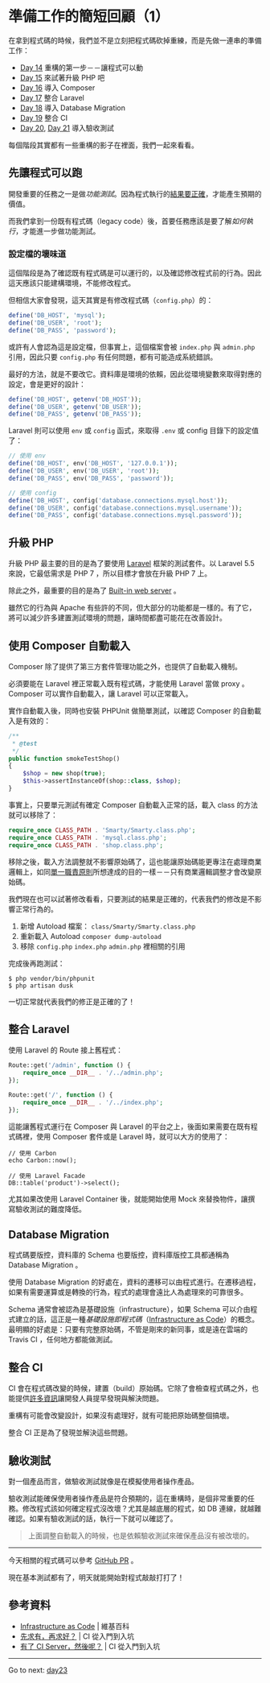 # 準備工作的簡短回顧（1）

在拿到程式碼的時候，我們並不是立刻把程式碼砍掉重練，而是先做一連串的準備工作：

* [Day 14][] 重構的第一步－－讓程式可以動
* [Day 15][] 來試著升級 PHP 吧
* [Day 16][] 導入 Composer
* [Day 17][] 整合 Laravel
* [Day 18][] 導入 Database Migration
* [Day 19][] 整合 CI
* [Day 20][], [Day 21][] 導入驗收測試

每個階段其實都有一些重構的影子在裡面，我們一起來看看。

## 先讓程式可以跑

開發重要的任務之一是做*功能測試*。因為程式執行的[結果要正確][先求有，再求好？]，才能產生預期的價值。

而我們拿到一份既有程式碼（legacy code）後，首要任務應該是要了解*如何執行*，才能進一步做功能測試。

### 設定檔的壞味道

這個階段是為了確認既有程式碼是可以運行的，以及確認修改程式前的行為。因此這天應該只能建構環境，不能修改程式。

但相信大家會發現，這天其實是有修改程式碼（`config.php`）的：

```php
define('DB_HOST', 'mysql');
define('DB_USER', 'root');
define('DB_PASS', 'password');
```

或許有人會認為這是設定檔，但事實上，這個檔案會被 `index.php` 與 `admin.php` 引用，因此只要 `config.php` 有任何問題，都有可能造成系統錯誤。

最好的方法，就是不要改它。資料庫是環境的依賴，因此從環境變數來取得對應的設定，會是更好的設計：

```php
define('DB_HOST', getenv('DB_HOST'));
define('DB_USER', getenv('DB_USER'));
define('DB_PASS', getenv('DB_PASS'));
```

Laravel 則可以使用 `env` 或 `config` 函式，來取得 `.env` 或 config 目錄下的設定值了：

```php
// 使用 env
define('DB_HOST', env('DB_HOST', '127.0.0.1'));
define('DB_USER', env('DB_USER', 'root'));
define('DB_PASS', env('DB_PASS', 'password'));

// 使用 config
define('DB_HOST', config('database.connections.mysql.host'));
define('DB_USER', config('database.connections.mysql.username'));
define('DB_PASS', config('database.connections.mysql.password'));
```

## 升級 PHP

升級 PHP 最主要的目的是為了要使用 [Laravel](https://laravel.com/) 框架的測試套件。以 Laravel 5.5 來說，它最低需求是 PHP 7 ，所以目標才會放在升級 PHP 7 上。

除此之外，最重要的目的是為了 [Built-in web server](http://php.net/manual/en/features.commandline.webserver.php) 。

雖然它的行為與 Apache 有些許的不同，但大部分的功能都是一樣的。有了它，將可以減少許多建置測試環境的問題，讓時間都盡可能花在改善設計。

## 使用 Composer 自動載入

Composer 除了提供了第三方套件管理功能之外，也提供了自動載入機制。

必須要能在 Laravel 裡正常載入既有程式碼，才能使用 Laravel 當做 proxy 。 Composer 可以實作自動載入，讓 Laravel 可以正常載入。

實作自動載入後，同時也安裝 PHPUnit 做簡單測試，以確認 Composer 的自動載入是有效的：

```php
/**
 * @test
 */
public function smokeTestShop()
{
    $shop = new shop(true);
    $this->assertInstanceOf(shop::class, $shop);
}
```

事實上，只要單元測試有確定 Composer 自動載入正常的話，載入 class 的方法就可以移除了：

```php
require_once CLASS_PATH . 'Smarty/Smarty.class.php';
require_once CLASS_PATH . 'mysql.class.php';
require_once CLASS_PATH . 'shop.class.php';
```

移除之後，載入方法調整就不影響原始碼了，這也能讓原始碼能更專注在處理商業邏輯上，如同[單一職責原則][Day 7]所想達成的目的一樣－－只有商業邏輯調整才會改變原始碼。

我們現在也可以試著修改看看，只要測試的結果是正確的，代表我們的修改是不影響正常行為的。

1. 新增 Autoload 檔案： `class/Smarty/Smarty.class.php`
2. 重新載入 Autoload `composer dump-autoload`
3. 移除 `config.php` `index.php` `admin.php` 裡相關的引用

完成後再跑測試：

```
$ php vendor/bin/phpunit
$ php artisan dusk
```

一切正常就代表我們的修正是正確的了！

## 整合 Laravel

使用 Laravel 的 Route 接上舊程式：

```php
Route::get('/admin', function () {
    require_once __DIR__ . '/../admin.php';
});

Route::get('/', function () {
    require_once __DIR__ . '/../index.php';
});
```

這能讓舊程式運行在 Composer 與 Laravel 的平台之上，後面如果需要在既有程式碼裡，使用 Composer 套件或是 Laravel 時，就可以大方的使用了：

```
// 使用 Carbon
echo Carbon::now();

// 使用 Laravel Facade
DB::table('product')->select();
```

尤其如果改使用 Laravel Container 後，就能開始使用 Mock 來替換物件，讓撰寫驗收測試的難度降低。

## Database Migration

程式碼要版控，資料庫的 Schema 也要版控，資料庫版控工具都通稱為 Database Migration 。

使用 Database Migration 的好處在，資料的遷移可以由程式進行。在遷移過程，如果有需要運算或是轉換的行為，程式的處理會遠比人為處理來的可靠很多。

Schema 通常會被認為是基礎設施（infrastructure），如果 Schema 可以介由程式建立的話，這正是一種*基礎設施即程式碼*（[Infrastructure as Code][]）的概念。最明顯的好處是：只要有完整原始碼，不管是剛來的新同事，或是遠在雲端的 Travis CI ，任何地方都能做測試。

## 整合 CI

CI 會在程式碼改變的時候，建置（build）原始碼。它除了會檢查程式碼之外，也能提供[許多資訊][有了 CI Server，然後呢？]讓開發人員提早發現與解決問題。

重構有可能會改變設計，如果沒有處理好，就有可能把原始碼整個搞壞。

整合 CI 正是為了發現並解決這些問題。

## 驗收測試

對一個產品而言，做驗收測試就像是在模擬使用者操作產品。

驗收測試能確保使用者操作產品是符合預期的，這在重構時，是個非常重要的任務。修改程式該如何確定程式沒改壞？尤其是越底層的程式，如 DB 連線，就越難確認。如果有驗收測試的話，執行一下就可以確認了。

> 上面調整自動載入的時候，也是依賴驗收測試來確保產品沒有被改壞的。

---

今天相關的程式碼可以參考 [GitHub PR](https://github.com/MilesChou/book-refactoring-30-days/pull/10) 。

現在基本測試都有了，明天就能開始對程式敲敲打打了！

## 參考資料

* [Infrastructure as Code][] | 維基百科
* [先求有，再求好？][] | CI 從入門到入坑
* [有了 CI Server，然後呢？][] | CI 從入門到入坑

* * *
Go to next:
[day23](./day23.md)

[Infrastructure as Code]: https://en.wikipedia.org/wiki/Infrastructure_as_Code

[先求有，再求好？]: /ironman-intro-of-ci/day04.md
[有了 CI Server，然後呢？]: /ironman-intro-of-ci/day29.md

[Day 7]: day07.md
[Day 14]: day14.md
[Day 15]: day15.md
[Day 16]: day16.md
[Day 17]: day17.md
[Day 18]: day18.md
[Day 19]: day19.md
[Day 20]: day20.md
[Day 21]: day21.md
